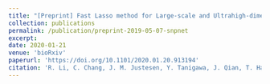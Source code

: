 ```yaml
---
title: "[Preprint] Fast Lasso method for Large-scale and Ultrahigh-dimensional Cox Model with applications to UK Biobank"
collection: publications
permalink: /publication/preprint-2019-05-07-snpnet
excerpt: 
date: 2020-01-21
venue: 'bioRxiv'
paperurl: 'https://doi.org/10.1101/2020.01.20.913194'
citation: 'R. Li, C. Chang, J. M. Justesen, Y. Tanigawa, J. Qian, T. Hastie, M. A. Rivas, R. j Tibshirani, Fast Lasso method for Large-scale and Ultrahigh-dimensional Cox Model with applications to UK Biobank. bioRxiv, 2020.01.20.913194 (2020).'
---
```

<!-- ispublishedpreprint: "True" -->

